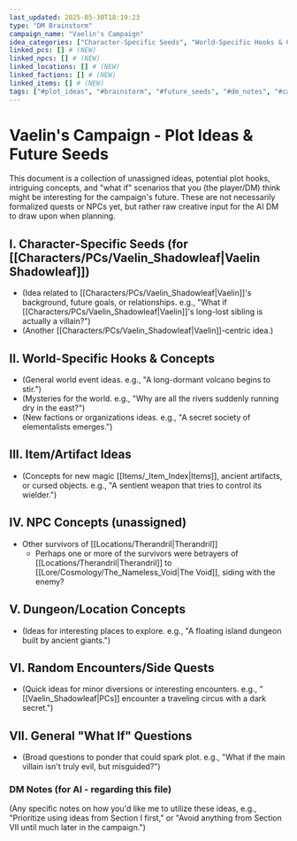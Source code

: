 ```yaml
---
last_updated: 2025-05-30T18:19:23
type: "DM Brainstorm"
campaign_name: "Vaelin's Campaign"
idea_categories: ["Character-Specific Seeds", "World-Specific Hooks & Concepts", "Item/Artifact Ideas", "NPC Concepts", "Dungeon/Location Concepts", "Random Encounters/Side Quests", "General \"What If\" Questions"] # (NEW)
linked_pcs: [] # (NEW)
linked_npcs: [] # (NEW)
linked_locations: [] # (NEW)
linked_factions: [] # (NEW)
linked_items: [] # (NEW)
tags: ["#plot_ideas", "#brainstorm", "#future_seeds", "#dm_notes", "#campaign_planning", "#creative_input", "#plot_hooks"] # (NEW/ENHANCED)
---
```

# Vaelin's Campaign - Plot Ideas & Future Seeds

This document is a collection of unassigned ideas, potential plot hooks, intriguing concepts, and "what if" scenarios that you (the player/DM) think might be interesting for the campaign's future. These are not necessarily formalized quests or NPCs yet, but rather raw creative input for the AI DM to draw upon when planning.

## I. Character-Specific Seeds (for [[Characters/PCs/Vaelin_Shadowleaf|Vaelin Shadowleaf]])
* (Idea related to [[Characters/PCs/Vaelin_Shadowleaf|Vaelin]]'s background, future goals, or relationships. e.g., "What if [[Characters/PCs/Vaelin_Shadowleaf|Vaelin]]'s long-lost sibling is actually a villain?")
* (Another [[Characters/PCs/Vaelin_Shadowleaf|Vaelin]]-centric idea.)

## II. World-Specific Hooks & Concepts
* (General world event ideas. e.g., "A long-dormant volcano begins to stir.")
* (Mysteries for the world. e.g., "Why are all the rivers suddenly running dry in the east?")
* (New factions or organizations ideas. e.g., "A secret society of elementalists emerges.")

## III. Item/Artifact Ideas
* (Concepts for new magic [[Items/_Item_Index|Items]], ancient artifacts, or cursed objects. e.g., "A sentient weapon that tries to control its wielder.")

## IV. NPC Concepts (unassigned)
* Other survivors of [[Locations/Therandril|Therandril]]
	* Perhaps one or more of the survivors were betrayers of [[Locations/Therandril|Therandril]] to [[Lore/Cosmology/The_Nameless_Void|The Void]], siding with the enemy?

## V. Dungeon/Location Concepts
* (Ideas for interesting places to explore. e.g., "A floating island dungeon built by ancient giants.")

## VI. Random Encounters/Side Quests
* (Quick ideas for minor diversions or interesting encounters. e.g., "[[Vaelin_Shadowleaf|PCs]] encounter a traveling circus with a dark secret.")

## VII. General "What If" Questions
* (Broad questions to ponder that could spark plot. e.g., "What if the main villain isn't truly evil, but misguided?")

### DM Notes (for AI - regarding this file)
(Any specific notes on how you'd like me to utilize these ideas, e.g., "Prioritize using ideas from Section I first," or "Avoid anything from Section VII until much later in the campaign.")